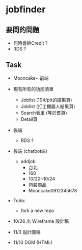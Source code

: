 # jobfinder

## 要問的問題
* 何時會給Credit ?
* RDS ?

## Task

* Mooncake~ 前端
* 現有所有的功能清單
    * Joblist (104/ptt的結果頁)
    * Joblist (打工機器人結果頁)
    * Search表單 (等於首頁)
    * Detail頁

* 後端
    * RDS ?

* 後端 (chatbot端)
    * addjob
        * 台北
        * 160
        * 10/20~10/24
        * 包裝商品
        * Mooncake0912345678
        
* Todo:
    * fork a new repo
    
* 10/26 出 Wireframe 設計稿
* 11/3  設計圖稿
* 11/10 DOM (HTML)


